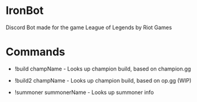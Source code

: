 # IronBot

Discord Bot made for the game League of Legends by Riot Games

# Commands

* !build champName - Looks up champion build, based on champion.gg

* !build2 champName - Looks up champion build, based on op.gg (WIP)

* !summoner summonerName - Looks up summoner info
